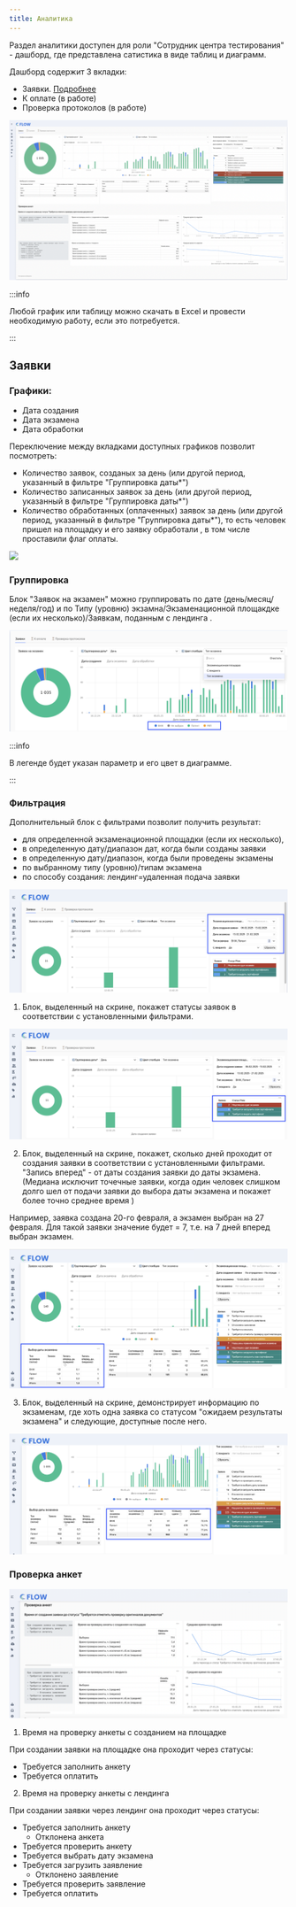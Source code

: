 ```yaml
---
title: Аналитика
---
```


Раздел аналитики доступен для роли "Сотрудник центра тестирования" - дашборд, где представлена сатистика в виде таблиц и диаграмм.

Дашборд содержит 3 вкладки:

-  Заявки. [Подробнее](./analitika#zayavki)
-  К оплате (в работе)
-  Проверка протоколов (в работе)

![](<./image (379).png>)

:::info 

Любой график или таблицу можно скачать в  Excel и провести необходимую работу, если это потребуется.

:::

## Заявки

### Графики:

-  Дата создания
-  Дата  экзамена
-  Дата  обработки

Переключение между вкладками доступных графиков позволит посмотреть:

-  Количество заявок,  созданых за день (или другой период, указанный в  фильтре "Группировка даты\*")
-  Количество записанных заявок за день  (или другой период, указанный в  фильтре "Группировка даты\*")
-  Количество обработанных (оплаченных) заявок за день  (или другой период, указанный в  фильтре "Группировка даты\*"), то есть человек пришел на площадку и его заявку обработали , в том числе проставили флаг оплаты.

![](<./image (387).png>)

### Группировка

Блок "Заявок на экзамен" можно группировать по дате (день/месяц/неделя/год) и  по Типу (уровню) экзамна/Экзаменационной площакдке (если их несколько)/Заявкам, поданным с лендинга .

![](<./image (380).png>)

:::info 

В легенде будет указан параметр и его цвет в диаграмме.

:::

### Фильтрация

Дополнительный блок с фильтрами позволит получить результат:

-  для определенной экзаменационной площадки (если их несколько),
-  в определенную дату/диапазон дат, когда были созданы заявки
-  в определенную дату/диапазон, когда были проведены экзамены
-  по выбранному типу (уровню)/типам экзамена
-  по способу создания: лендинг=удаленная подача заявки

![](<./image (381).png>)

1. Блок, выделенный на скрине, покажет статусы заявок в соответствии с установленными фильтрами.

![](<./image (383).png>)

2. Блок, выделенный на скрине, покажет, сколько дней проходит от создания заявки  в соответствии с установленными фильтрами. "Запись вперед" - от даты создания заявки до даты экзамена. (Медиана исключит точечные заявки, когда один человек слишком долго шел от подачи заявки до выбора даты экзамена и покажет более точно среднее время )

Например, заявка создана 20-го февраля, а экзамен выбран на 27 февраля. Для такой заявки значение будет = 7, т.е.  на 7 дней вперед выбран экзамен.

![](<./image (384).png>)

3. Блок, выделенный на скрине, демонстрирует информацию по экзаменам, где  хоть одна заявка со статусом "ожидаем результаты экзамена" и следующие, доступные после него.

![](<./image (385).png>)

### Проверка анкет

![](<./image (388).png>)

1. Время на проверку  анкеты с созданием на площадке

При создании заявки на площадке она проходит через статусы:

-  Требуется заполнить анкету
-  Требуется оплатить

2. Время на проверку анкеты с лендинга

При создании заявки через лендинг она проходит через статусы:

-  Требуется заполнить анкету
   -  Отклонена анкета
-  Требуется проверить анкету
-  Требуется выбрать дату экзамена
-  Требуется загрузить заявление
   -  Отклонено заявление
-  Требуется проверить заявление
-  Требуется оплатить